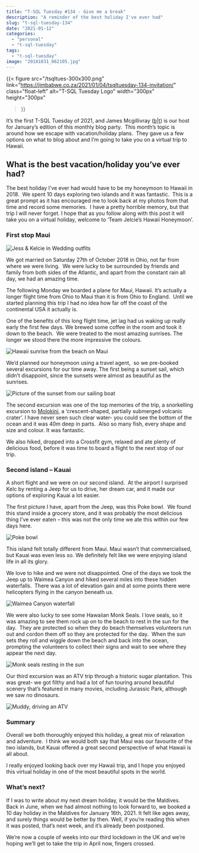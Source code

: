 ```yaml
---
title: "T-SQL Tuesday #134 - Give me a break"
description: "A reminder of the best holiday I've ever had"
slug: "t-sql-tuesday-134"
date: "2021-01-12"
categories:
  - "personal"
  - "t-sql-tuesday"
tags:
  - "t-sql-tuesday"
image: "20181031_062105.jpg"
---
```


{{<
  figure src="/tsqltues-300x300.png"
         link="https://jimbabwe.co.za/2021/01/04/tsqltuesday-134-invitation/"
         class="float-left"
         alt="T-SQL Tuesday Logo"
         width="300px"
         height="300px"
>}}

It’s the first T-SQL Tuesday of 2021, and James Mcgillivray ([b](https://jimbabwe.co.za/)|[t](https://twitter.com/JamesMcG_MSBI)) is our host for January’s edition of this monthly blog party.  This month’s topic is around how we escape with vacation/holiday plans.  They gave us a few options on what to blog about and I’m going to take you on a virtual trip to Hawaii.

## What is the best vacation/holiday you’ve ever had?

The best holiday I’ve ever had would have to be my honeymoon to Hawaii in 2018.  We spent 10 days exploring two islands and it was fantastic.  This is a great prompt as it has encouraged me to look back at my photos from that time and record some memories.  I have a pretty horrible memory, but that trip I will never forget. I hope that as you follow along with this post it will take you on a virtual holiday, welcome to ‘Team Jelcie’s Hawaii Honeymoon’.

### First stop Maui

![Jess & Kelcie in Wedding outfits](FB_IMG_1540745531257.jpg)

We got married on Saturday 27th of October 2018 in Ohio, not far from where we were living.  We were lucky to be surrounded by friends and family from both sides of the Atlantic, and apart from the constant rain all day, we had an amazing time.

The following Monday we boarded a plane for Maui, Hawaii. It’s actually a longer flight time from Ohio to Maui than it is from Ohio to England.  Until we started planning this trip I had no idea how far off the coast of the continental USA it actually is.

One of the benefits of this long flight time, jet lag had us waking up really early the first few days. We brewed some coffee in the room and took it down to the beach.  We were treated to the most amazing sunrises. The longer we stood there the more impressive the colours.

![Hawaii sunrise from the beach on Maui](20181031_062105.jpg)

We’d planned our honeymoon using a travel agent,  so we pre-booked several excursions for our time away. The first being a sunset sail, which didn’t disappoint, since the sunsets were almost as beautiful as the sunrises.

![Picture of the sunset from our sailing boat](20181031_174225-1024x768.jpg)

The second excursion was one of the top memories of the trip, a snorkelling excursion to [Molokini](https://en.wikipedia.org/wiki/Molokini), a ‘crescent-shaped, partially submerged volcanic crater’. I have never seen such clear water- you could see the bottom of the ocean and it was 40m deep in parts.  Also so many fish, every shape and size and colour. It was fantastic. 

We also hiked, dropped into a Crossfit gym, relaxed and ate plenty of delicious food, before it was time to board a flight to the next stop of our trip.

### Second island – Kauai

A short flight and we were on our second island.  At the airport I surprised Kelc by renting a Jeep for us to drive, her dream car, and it made our options of exploring Kauai a lot easier. 

The first picture I have, apart from the Jeep, was this Poke bowl.  We found this stand inside a grocery store, and it was probably the most delicious thing I’ve ever eaten – this was not the only time we ate this within our few days here.

![Poke bowl](20181103_132824-768x1024.jpg)

This island felt totally different from Maui. Maui wasn’t that commercialised, but Kauai was even less so. We definitely felt like we were enjoying island life in all its glory.

We love to hike and we were not disappointed. One of the days we took the Jeep up to Waimea Canyon and hiked several miles into these hidden waterfalls.  There was a lot of elevation gain and at some points there were helicopters flying in the canyon beneath us.

![Waimea Canyon waterfall](20181104_112329-768x1024.jpg)

We were also lucky to see some Hawaiian Monk Seals. I love seals, so it was amazing to see them rock up on to the beach to rest in the sun for the day.  They are protected so when they do beach themselves volunteers run out and cordon them off so they are protected for the day.  When the sun sets they roll and wiggle down the beach and back into the ocean, prompting the volunteers to collect their signs and wait to see where they appear the next day. 

![Monk seals resting in the sun](20181104_072245-768x1024.jpg)

Our third excursion was an ATV trip through a historic sugar plantation. This was great- we got filthy and had a lot of fun touring around beautiful scenery that’s featured in many movies, including Jurassic Park, although we saw no dinosaurs.

![Muddy, driving an ATV](IMG-20181105-WA0081.jpg)

### Summary

Overall we both thoroughly enjoyed this holiday, a great mix of relaxation and adventure.  I think we would both say that Maui was our favourite of the two islands, but Kauai offered a great second perspective of what Hawaii is all about.

I really enjoyed looking back over my Hawaii trip, and I hope you enjoyed this virtual holiday in one of the most beautiful spots in the world.

### What’s next?

If I was to write about my next dream holiday, it would be the Maldives. Back in June, when we had almost nothing to look forward to, we booked a 10 day holiday in the Maldives for January 16th, 2021. It felt like ages away, and surely things would be better by then. Well, if you’re reading this when it was posted, that’s next week, and it’s already been postponed.

We’re now a couple of weeks into our third lockdown in the UK and we’re hoping we’ll get to take the trip in April now, fingers crossed.

